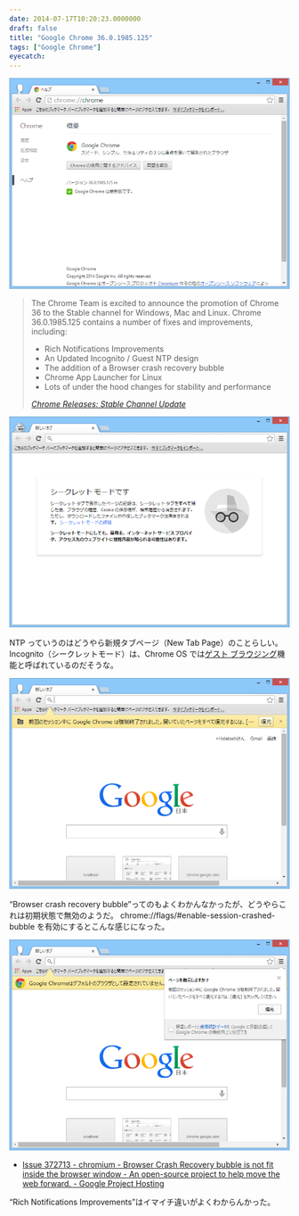 ```yaml
---
date: 2014-07-17T10:20:23.0000000
draft: false
title: "Google Chrome 36.0.1985.125"
tags: ["Google Chrome"]
eyecatch: 
---
```

<p><span itemscope itemtype="http://schema.org/Photograph"><img src="20140717100931.png" alt="f:id:daruyanagi:20140717100931p:plain" title="f:id:daruyanagi:20140717100931p:plain" class="hatena-fotolife" itemprop="image"></span><br />
</p>

<blockquote cite="http://googlechromereleases.blogspot.jp/2014/07/stable-channel-update.html">
<p>The Chrome Team is excited to announce the promotion of Chrome 36 to the Stable channel for Windows, Mac and Linux. Chrome 36.0.1985.125 contains a number of fixes and improvements, including:</p>

<ul>
<li>Rich Notifications Improvements </li>
<li>An Updated Incognito / Guest NTP design</li>
<li>The addition of a Browser crash recovery bubble</li>
<li>Chrome App Launcher for Linux</li>
<li>Lots of under the hood changes for stability and performance</li>
</ul>
<cite><a href="http://googlechromereleases.blogspot.jp/2014/07/stable-channel-update.html">Chrome Releases: Stable Channel Update</a></cite>
</blockquote>
<p><span itemscope itemtype="http://schema.org/Photograph"><img src="20140717101238.png" alt="f:id:daruyanagi:20140717101238p:plain" title="f:id:daruyanagi:20140717101238p:plain" class="hatena-fotolife" itemprop="image"></span></p><p>NTP っていうのはどうやら新規タブページ（New Tab Page）のことらしい。Incognito（シークレットモード）は、Chrome OS では<a href="https://support.google.com/chromebook/answer/1057090?hl=ja">&#x30B2;&#x30B9;&#x30C8; &#x30D6;&#x30E9;&#x30A6;&#x30B8;&#x30F3;&#x30B0;</a>機能と呼ばれているのだそうな。</p><p><span itemscope itemtype="http://schema.org/Photograph"><img src="20140717101259.png" alt="f:id:daruyanagi:20140717101259p:plain" title="f:id:daruyanagi:20140717101259p:plain" class="hatena-fotolife" itemprop="image"></span></p><p>“Browser crash recovery bubble”ってのもよくわかんなかったが、どうやらこれは初期状態で無効のようだ。 chrome://flags/#enable-session-crashed-bubble を有効にするとこんな感じになった。</p><p><span itemscope itemtype="http://schema.org/Photograph"><img src="20140717101411.png" alt="f:id:daruyanagi:20140717101411p:plain" title="f:id:daruyanagi:20140717101411p:plain" class="hatena-fotolife" itemprop="image"></span><br />
</p>

<ul>
<li><a href="https://code.google.com/p/chromium/issues/detail?id=372713">Issue 372713 - chromium - Browser Crash Recovery bubble is not fit inside the browser window - An open-source project to help move the web forward. - Google Project Hosting</a></li>
</ul><p>“Rich Notifications Improvements”はイマイチ違いがよくわからんかった。</p>
